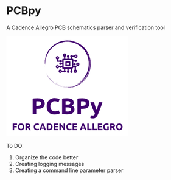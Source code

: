 # PCBpy
A Cadence Allegro PCB schematics parser and verification tool

![Alt text](docs/logo.png?raw=true "Title")

To DO:
1) Organize the code better
2) Creating logging messages
3) Creating a command line parameter parser
